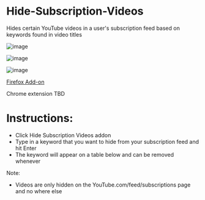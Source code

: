 # Hide-Subscription-Videos
Hides certain YouTube videos in a user's subscription feed based on keywords found in video titles

![image](https://user-images.githubusercontent.com/17418745/172032774-94690878-0b12-4e1e-be54-10990c006a10.png)

![image](https://user-images.githubusercontent.com/17418745/172076241-fc3672f1-aced-4309-9dcd-0862c8ab2409.png)

![image](https://user-images.githubusercontent.com/17418745/172076246-5e99b74f-e6c1-4c2d-afa5-e8c01df0696d.png)

[Firefox Add-on](https://addons.mozilla.org/en-US/firefox/addon/hide-subscription-videos/)

Chrome extension TBD

# Instructions:
- Click Hide Subscription Videos addon
- Type in a keyword that you want to hide from your subscription feed and hit Enter
- The keyword will appear on a table below and can be removed whenever

Note:
- Videos are only hidden on the YouTube.com/feed/subscriptions page and no where else 
